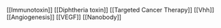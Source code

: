 [[Immunotoxin]]
[[Diphtheria toxin]]
[[Targeted Cancer Therapy]]
[[Vhh]]
[[Angiogenesis]]
[[VEGF]]
[[Nanobody]]
